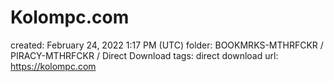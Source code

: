 # Kolompc.com

created: February 24, 2022 1:17 PM (UTC)
folder: BOOKMRKS-MTHRFCKR / PIRACY-MTHRFCKR / Direct Download
tags: direct download
url: https://kolompc.com